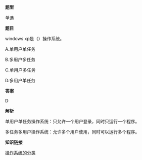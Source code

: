 **题型**

单选

**题目** 

windows xp是（）操作系统。

A.单用户单任务

B.多用户多任务

C.单用户多任务

D.多用户单任务

**答案**

D

**解析**

单用户单任务操作系统：只允许一个用户登录，同时只运行一个程序。

多任务多用户操作系统：允许多个用户使用，同时可以运行多个程序。

**知识链接**

[操作系统的分类](./know/caozuoxitongdefenlei.html)